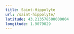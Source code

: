 ```yaml
---
title: Saint-Hippolyte
url: /saint-hippolyte/
latitude: 43.213578500000004
longitude: 1.9079029
---
```

